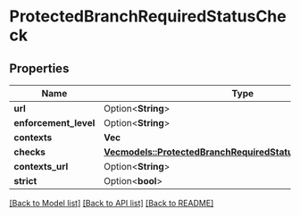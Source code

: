 # ProtectedBranchRequiredStatusCheck

## Properties

Name | Type | Description | Notes
------------ | ------------- | ------------- | -------------
**url** | Option<**String**> |  | [optional]
**enforcement_level** | Option<**String**> |  | [optional]
**contexts** | **Vec<String>** |  | 
**checks** | [**Vec<models::ProtectedBranchRequiredStatusCheckChecksInner>**](protected_branch_required_status_check_checks_inner.md) |  | 
**contexts_url** | Option<**String**> |  | [optional]
**strict** | Option<**bool**> |  | [optional]

[[Back to Model list]](../README.md#documentation-for-models) [[Back to API list]](../README.md#documentation-for-api-endpoints) [[Back to README]](../README.md)


